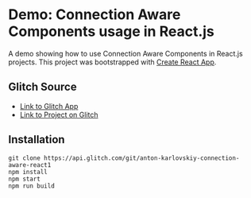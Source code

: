 
# Demo: Connection Aware Components usage in React.js
A demo showing how to use Connection Aware Components in React.js projects.
This project was bootstrapped with [Create React App](https://github.com/facebookincubator/create-react-app).

## Glitch Source
* [Link to Glitch App](https://anton-karlovskiy-connection-aware-react1.glitch.me)
* [Link to Project on Glitch](https://glitch.com/~anton-karlovskiy-connection-aware-react1)

## Installation
```
git clone https://api.glitch.com/git/anton-karlovskiy-connection-aware-react1
npm install
npm start
npm run build
```